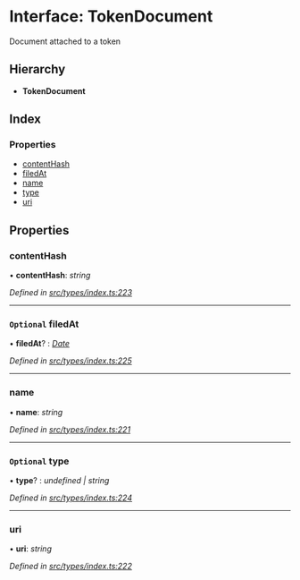 # Interface: TokenDocument

Document attached to a token

## Hierarchy

* **TokenDocument**

## Index

### Properties

* [contentHash](tokendocument.md#contenthash)
* [filedAt](tokendocument.md#optional-filedat)
* [name](tokendocument.md#name)
* [type](tokendocument.md#optional-type)
* [uri](tokendocument.md#uri)

## Properties

###  contentHash

• **contentHash**: *string*

*Defined in [src/types/index.ts:223](https://github.com/PolymathNetwork/polymesh-sdk/blob/bf2b7a12/src/types/index.ts#L223)*

___

### `Optional` filedAt

• **filedAt**? : *[Date](../enums/transactionargumenttype.md#date)*

*Defined in [src/types/index.ts:225](https://github.com/PolymathNetwork/polymesh-sdk/blob/bf2b7a12/src/types/index.ts#L225)*

___

###  name

• **name**: *string*

*Defined in [src/types/index.ts:221](https://github.com/PolymathNetwork/polymesh-sdk/blob/bf2b7a12/src/types/index.ts#L221)*

___

### `Optional` type

• **type**? : *undefined | string*

*Defined in [src/types/index.ts:224](https://github.com/PolymathNetwork/polymesh-sdk/blob/bf2b7a12/src/types/index.ts#L224)*

___

###  uri

• **uri**: *string*

*Defined in [src/types/index.ts:222](https://github.com/PolymathNetwork/polymesh-sdk/blob/bf2b7a12/src/types/index.ts#L222)*
